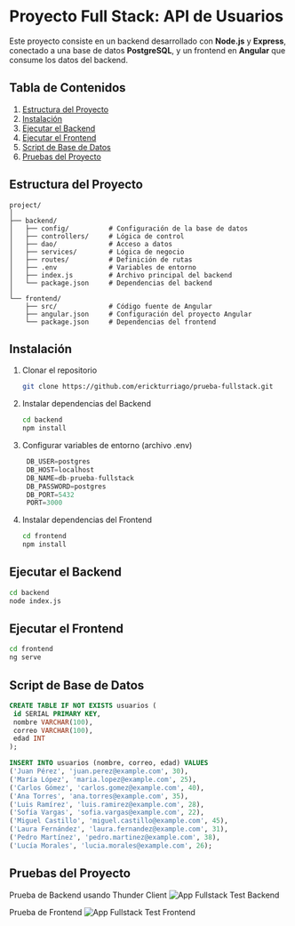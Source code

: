 # Proyecto Full Stack: API de Usuarios

Este proyecto consiste en un backend desarrollado con **Node.js** y **Express**, conectado a una base de datos **PostgreSQL**, y un frontend en **Angular** que consume los datos del backend.

## Tabla de Contenidos

1. [Estructura del Proyecto](#estructura-del-proyecto)
2. [Instalación](#instalación)
3. [Ejecutar el Backend](#ejecutar-el-backend)
4. [Ejecutar el Frontend](#ejecutar-el-frontend)
5. [Script de Base de Datos](#script-de-base-de-datos)
6. [Pruebas del Proyecto](#pruebas-del-proyecto)

## Estructura del Proyecto

```plaintext
project/
│
├── backend/
│   ├── config/          # Configuración de la base de datos
│   ├── controllers/     # Lógica de control
│   ├── dao/             # Acceso a datos
│   ├── services/        # Lógica de negocio
│   ├── routes/          # Definición de rutas
│   ├── .env             # Variables de entorno
│   ├── index.js         # Archivo principal del backend
│   └── package.json     # Dependencias del backend
│
└── frontend/
    ├── src/             # Código fuente de Angular
    ├── angular.json     # Configuración del proyecto Angular
    └── package.json     # Dependencias del frontend
```

## Instalación

1. Clonar el repositorio
   ```sh
   git clone https://github.com/erickturriago/prueba-fullstack.git
   ```
2. Instalar dependencias del Backend
   ```sh
   cd backend
   npm install
   ```
3. Configurar variables de entorno (archivo .env)
   ```js
    DB_USER=postgres
    DB_HOST=localhost
    DB_NAME=db-prueba-fullstack
    DB_PASSWORD=postgres
    DB_PORT=5432
    PORT=3000
   ```
4. Instalar dependencias del Frontend
   ```sh
   cd frontend
   npm install

## Ejecutar el Backend
```sh
cd backend
node index.js
```

## Ejecutar el Frontend
```sh
cd frontend
ng serve
```

## Script de Base de Datos

```sql
CREATE TABLE IF NOT EXISTS usuarios (
 id SERIAL PRIMARY KEY,
 nombre VARCHAR(100),
 correo VARCHAR(100),
 edad INT
);

INSERT INTO usuarios (nombre, correo, edad) VALUES
('Juan Pérez', 'juan.perez@example.com', 30),
('María López', 'maria.lopez@example.com', 25),
('Carlos Gómez', 'carlos.gomez@example.com', 40),
('Ana Torres', 'ana.torres@example.com', 35),
('Luis Ramírez', 'luis.ramirez@example.com', 28),
('Sofía Vargas', 'sofia.vargas@example.com', 22),
('Miguel Castillo', 'miguel.castillo@example.com', 45),
('Laura Fernández', 'laura.fernandez@example.com', 31),
('Pedro Martínez', 'pedro.martinez@example.com', 38),
('Lucía Morales', 'lucia.morales@example.com', 26);
```

## Pruebas del Proyecto

Prueba de Backend usando Thunder Client
![App Fullstack Test Backend](https://github.com/user-attachments/assets/35834bb9-f9ce-4589-9776-291d1827f583)

Prueba de Frontend
![App Fullstack Test Frontend](https://github.com/user-attachments/assets/4c8237c7-02fa-4043-bf62-5e1bbbfef3fd)
